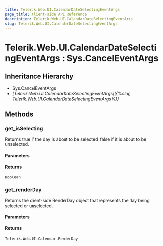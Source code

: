 ```yaml
---
title: Telerik.Web.UI.CalendarDateSelectingEventArgs
page_title: Client-side API Reference
description: Telerik.Web.UI.CalendarDateSelectingEventArgs
slug: Telerik.Web.UI.CalendarDateSelectingEventArgs
---
```


# Telerik.Web.UI.CalendarDateSelectingEventArgs : Sys.CancelEventArgs 

## Inheritance Hierarchy

* Sys.CancelEventArgs
* *[Telerik.Web.UI.CalendarDateSelectingEventArgs]({%slug Telerik.Web.UI.CalendarDateSelectingEventArgs%})*

## Methods

###  get_isSelecting

Returns true if the day is about to be selected, false  if it is about to be unselected.

#### Parameters

#### Returns

`Boolean` 

###  get_renderDay

Returns the client-side RenderDay object that represents the day being selected or unselected.

#### Parameters

#### Returns

`Telerik.Web.UI.Calendar.RenderDay` 


